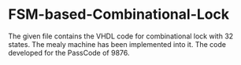 # FSM-based-Combinational-Lock
The given file contains the VHDL code for combinational lock with 32 states.
The mealy machine has been implemented into it. 
The code developed for the PassCode of 9876.
